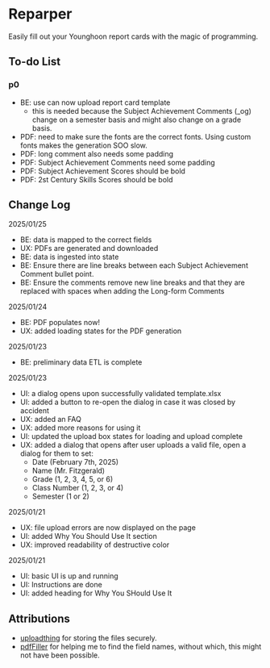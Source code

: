 # Reparper

Easily fill out your Younghoon report cards with the magic of programming.

## To-do List

### p0

-   BE: use can now upload report card template
    -   this is needed because the Subject Achievement Comments (\_og) change on a semester basis and might also change on a grade basis.
-   PDF: need to make sure the fonts are the correct fonts. Using custom fonts makes the generation SOO slow.
-   PDF: long comment also needs some padding
-   PDF: Subject Achievement Comments need some padding
-   PDF: Subject Achievement Scores should be bold
-   PDF: 2st Century Skills Scores should be bold

## Change Log

2025/01/25

-   BE: data is mapped to the correct fields
-   UX: PDFs are generated and downloaded
-   BE: data is ingested into state
-   BE: Ensure there are line breaks between each Subject Achievement Comment bullet point.
-   BE: Ensure the comments remove new line breaks and that they are replaced with spaces when adding the Long-form Comments

2025/01/24

-   BE: PDF populates now!
-   UX: added loading states for the PDF generation

2025/01/23

-   BE: preliminary data ETL is complete

2025/01/23

-   UI: a dialog opens upon successfully validated template.xlsx
-   UI: added a button to re-open the dialog in case it was closed by accident
-   UX: added an FAQ
-   UX: added more reasons for using it
-   UI: updated the upload box states for loading and upload complete
-   UX: added a dialog that opens after user uploads a valid file, open a dialog for them to set:
    -   Date (February 7th, 2025)
    -   Name (Mr. Fitzgerald)
    -   Grade (1, 2, 3, 4, 5, or 6)
    -   Class Number (1, 2, 3, or 4)
    -   Semester (1 or 2)

2025/01/21

-   UX: file upload errors are now displayed on the page
-   UI: added Why You Should Use It section
-   UX: improved readability of destructive color

2025/01/21

-   UI: basic UI is up and running
-   UI: Instructions are done
-   UI: added heading for Why You SHould Use It

## Attributions

-   [uploadthing](https://uploadthing.com/) for storing the files securely.
-   [pdfFiller](https://www.pdffiller.com/) for helping me to find the field names, without which, this might not have been possible.
